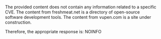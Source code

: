 The provided content does not contain any information related to a specific CVE. The content from freshmeat.net is a directory of open-source software development tools. The content from vupen.com is a site under construction.

Therefore, the appropriate response is:
NOINFO